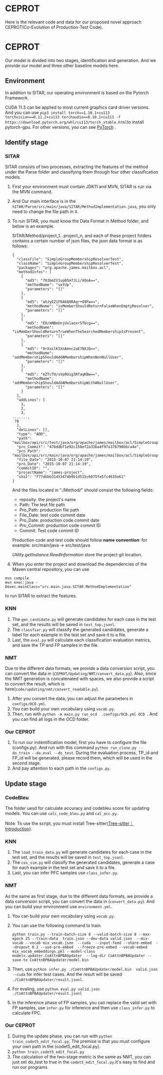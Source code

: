 # CEPROT
Here is the relevant code and data for our proposed novel approach CEPROT(Co-Evolution of Production-Test Code).
# CEPROT

Our model is divided into two stages, identification and generation. And we provide our model and three other baseline models here.

## Environment

In addition to SITAR, our operating environment is based on the Pytorch Framework.

CUDA 11.3 can be applied to most current graphics card driver versions. And you can use `pip3 install torch==1.10.1+cu113 torchvision==0.11.2+cu113 torchaudio==0.10.1+cu113 -f https://download.pytorch.org/whl/cu113/torch_stable.html`to install pytorch-gpu. For other versions, you can see  [PyTorch](https://pytorch.org/) .

## Identify stage


### SITAR
SITAR consists of two processes, extracting the features of the method under the Parse folder and classifying them through four other classification models.

1. First your environment must contain JDK11 and MVN, SITAR is run via the MVN command.

2. And Our main interface is in the `SITAR/Parse/src/main/java/SITAR/MethodImplementation.java`, you only need to change the file path in it.

3. To run SITAR, you must know the Data Format in Method folder, and below is an example.

   SITAR/Method/project_1...project_n, and each of these project folders contains a certain number of json files, the json data format is as follows:

   ```
   {
     "classFile": "SimpleGroupMembershipResolverTest",
     "className": "SimpleGroupMembershipResolverTest",
     "packages": "org.apache.james.mailbox.acl",
     "methodInfos": [
   ​    {
   ​      "md5": "763bmIV1vpB5m7JLi/XOoA==",
   ​      "methodName": "setUp",
   ​      "parameters": "[]"
   ​    },
   ​    {
   ​      "md5": "ahJyEZ1F6A6Q8RAqr+O9Fw==",
   ​      "methodName": "isMemberShouldReturnFalseWhenEmptyResolver",
   ​      "parameters": "[]"
   ​    },
   ​    {
   ​      "md5": "E0/mNBmUnjUnlaoxrSTUcg==",
   ​      "methodName": "isMemberShouldReturnTrueWhenTheSearchedMembershipIsPresent",
   ​      "parameters": "[]"
   ​    },
   ​    {
   ​      "md5": "OrXailKIXnAmnc2aE7NXJQ==",
   ​      "methodName": "addMembershipShouldAddAMembershipWhenNonNullUser",
   ​      "parameters": "[]"
   ​    },
   ​    {
   ​      "md5": "mZTcTU/sVp0Uig3RfaqKBw==",
   ​      "methodName": "addMembershipShouldAddAMembershipWithANullUser",
   ​      "parameters": "[]"
   ​    }
     ],
     "addLines": [
   ​    1,
   ​    2,
   ​    3,
   .......,
   	78
     ],
     "delLines": [],
     "type": "ADD",
     "path": "mailbox/api/src/test/java/org/apache/james/mailbox/acl/SimpleGroupMembershipResolverTest.java",
     "pro_Commit": "476ddbf1e92c158ef2a33ba4f97a378790bbca4e",
     "pro_Path": "mailbox/api/src/main/java/org/apache/james/mailbox/acl/SimpleGroupMembershipResolver.java",
     "file_Date": "2015-10-07 21:14:19",
     "pro_Date": "2015-10-07 21:14:19",
     "commitID": "",
     "projectName": "james-project",
     "sha1": "f77dbbb31453474b9b1d515c6075fe5fc4635e61"
   }
   ```

   And the files located in "./Method/" should consist the following fields:

   - reposity: the project's name
   - Path: The test file path
   - Pro_Path: production file path
   - File_Date: test code commit date
   - Pro_Date: production code commit date
   - Pro_Commit: production code commit ID
   - Commit: Test code commit ID

   Production code and test code should follow **name convention**:
   for example: src/main/java -> src/test/java

   *Utility.getInstance.ReadInformation* store the project git location.

4. When you enter the project and download the dependencies of the Maven central repository, you can use   

```
mvn compile
mvn exec:java -Dexec.mainClass="src.main.java.SITAR.MethodImplementation"
```

 to run SITAR to extract the features. 

### KNN

1. The `gen_candidate.py` will generate  candidates for each case in the test set, and the results will be saved in `test_top.jsonl`.
2. The `classfiar.py` will classify the generated candidates, generate a label for each example in the test set and save it to a file.
3. Last, the `eval.py` will calculate each classification evaluation metrics, and save the TP and FP samples in the file.

### NMT

Due to the different data formats, we provide a data conversion script, you can convert the data in (`CEPROT/Updating/NMT/convert_data.py`). Also, since the NMT generation is concatenated with spaces, we also provide a script to convert the result, which is here(`code/updating/nmt/convert_readable.py`).

1. After you convert the data, you can adjust the parameters in `configs/OCD.yml`.
2. You can build your own vocabulary using `vocab.py`.
3. Then, run with `python -m main.py run_ocd  .configs/OCD.yml OCD `. And you can find all logs in the OCD folder.

### Our CEPROT

1. To run our indentification model, first you have to configure the file (configs.py). And  run with this command `python run_clone.py --do_train --do_eval --do_test`. During the evaluation process, TP_id and FP_id will be generated, please record them, which will be used in the second stage. 
2. And pay attention to each path in the `configs.py`.

## Update stage

### CodeBleu

The folder uesd for calculate accuracy and codebleu score for updating models. You can use `calc_code_bleu.py` and `cal_acc.py`.

Note: To use the script, you must install Tree-sitter([Tree-sitter｜Introduction](https://tree-sitter.github.io/tree-sitter/)).

### KNN

1. The `load_train_data.py` will generate  candidates for each case in the test set, and the results will be saved in `test_top.jsonl`.
2. The `cos_sim.py` will classify the generated candidates, generate a case for each example in the test set and save it to a file.
3. Last, you can infer PFC samples use `class_infer.py`. 

### NMT

As the same as first stage, due to the different data formats, we provide a data conversion script, you can convert the data in (`convert_data.py`). And you can build your environment use `environment.yml`.

1. You can build your own vocabulary using `vocab.py`.

2. You can use the following command to train.

   `python train.py --train-batch-size 8 --valid-batch-size 8 --max-epoch 25 --train-data  train.json --dev-data valid.json  --mix-vocab --vocab mix_vocab.json  --cuda  --input-feed --share-embed  --dropout 0.2 --use-pre-embed  --freeze-pre-embed --vocab-embed mix_vocab_embeddings.pkl --model-class models.updater.CoAttnBPBAUpdater  --log-dir CoAttnBPBAUpdater --save-to CoAttnBPBAUpdater/model.bin `

3. Then, use ` python infer.py ./CoAttnBPBAUpdater/model.bin  valid.json  --cuda ` for infer test cases. And the result will be saved `./CoAttnBPBAUpdater/result.jsonl`.
4. For evaling, use `python eval.py valid.json ./CoAttnBPBAUpdater/result.jsonl`
5. In the inference phase of FP samples, you can replace the valid set with FP samples, use `infer.py` for inference and then use `class_infer.py` to calculate FPC.

### Our CEPROT

1. During the update phase, you can run with `python train_codet5_edit_focal.py`. The premise is that you must configure your own path in the (codet5_edit_focal.py).
2. `python train_codet5_edit_focal.py `
3. The calculation of the two-stage metric is the same as NMT, you can just set do_test to true in the `codet5_edit_focal.py`.It's easy to find and run our programs.


